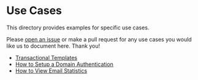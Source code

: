 # Use Cases

This directory provides examples for specific use cases.

Please [open an issue](https://github.com/sendgrid/sendgrid-java/issues/new) or make a pull request for any use cases you would like us to document here. Thank you!

* [Transactional Templates](transactional-templates.md)
* [How to Setup a Domain Authentication](domain-authentication.md)
* [How to View Email Statistics](email-statistics.md)
